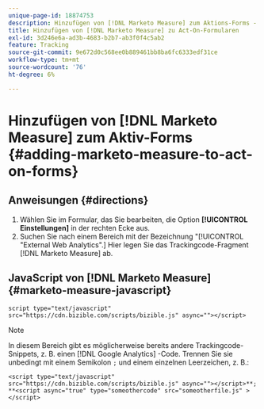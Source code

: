 ```yaml
---
unique-page-id: 18874753
description: Hinzufügen von [!DNL Marketo Measure] zum Aktions-Forms - [!DNL Marketo Measure]
title: Hinzufügen von [!DNL Marketo Measure] zu Act-On-Formularen
exl-id: 3d246e6a-ad3b-4683-b2b7-ab3f0f4c5ab2
feature: Tracking
source-git-commit: 9e672d0c568ee0b889461bb8ba6fc6333edf31ce
workflow-type: tm+mt
source-wordcount: '76'
ht-degree: 6%

---
```


# Hinzufügen von [!DNL Marketo Measure] zum Aktiv-Forms {#adding-marketo-measure-to-act-on-forms}

## Anweisungen {#directions}

1. Wählen Sie im Formular, das Sie bearbeiten, die Option **[!UICONTROL Einstellungen]** in der rechten Ecke aus.
1. Suchen Sie nach einem Bereich mit der Bezeichnung &quot;[!UICONTROL &quot;External Web Analytics&quot;.] Hier legen Sie das Trackingcode-Fragment [!DNL Marketo Measure] ab.

## JavaScript von [!DNL Marketo Measure]  {#marketo-measure-javascript}

`script type="text/javascript" src="https://cdn.bizible.com/scripts/bizible.js" async=""></script>`

>[!NOTE]
>
>In diesem Bereich gibt es möglicherweise bereits andere Trackingcode-Snippets, z. B. einen [!DNL Google Analytics] -Code. Trennen Sie sie unbedingt mit einem Semikolon `;` und einem einzelnen Leerzeichen, z. B.:
>
>`<script type="text/javascript" src="https://cdn.bizible.com/scripts/bizible.js" async=""></script>**; **<script async="true" type="someothercode" src="someotherfile.js" ></script>`
